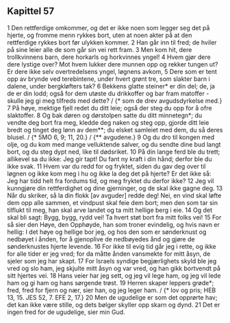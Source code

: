 ## Kapittel 57

1 Den rettferdige omkommer, og det er ikke noen som legger seg det på hjerte, og fromme menn rykkes bort, uten at noen akter på at den rettferdige rykkes bort før ulykken kommer.
2 Han går inn til fred; de hviler på sine leier alle de som går sin vei rett fram.
3 Men kom hit, dere trollkvinnens barn, dere horkarls og horkvinnes yngel!
4 Hvem gjør dere dere lystige over? Mot hvem lukker dere munnen opp og rekker tungen ut? Er dere ikke selv overtredelsens yngel, løgnens avkom,
5 Dere som er tent opp av brynde ved terebintene, under hvert grønt tre, som slakter barn i dalene, under bergkløfters tak?
6 Bekkens glatte steiner* er din del; de, ja de er din lodd; også for dem utøste du drikkoffer og bar fram matoffer - skulle jeg gi meg tilfreds med dette? / {* som de drev avgudsdyrkelse med.}
7 På høye, mektige fjell redet du ditt leie; også der steg du opp for å ofre slaktoffer.
8 Og bak døren og dørstolpen satte du ditt minnetegn*; du vendte deg bort fra meg, kledde deg naken og steg opp, gjorde ditt leie bredt og tinget deg lønn av dem**; du elsket samleiet med dem, du så deres blusel. / {* 5MO 6, 9; 11, 20.} / {** avgudene.}
9 Og du dro til kongen med olje, og du kom med mange velluktende salver, og du sendte dine bud langt bort, og du steg dypt ned, like til dødsriket.
10 På din lange ferd ble du trett; allikevel sa du ikke: Jeg gir tapt! Du fant ny kraft i din hånd; derfor ble du ikke svak.
11 Hvem var du redd for og fryktet, siden du gav deg over til løgnen og ikke kom meg i hu og ikke la deg det på hjerte? Er det ikke så: Jeg har tidd helt fra fordums tid, og meg fryktet du derfor ikke?
12 Jeg vil kunngjøre din rettferdighet og dine gjerninger, og de skal ikke gagne deg.
13 Når du skriker, så la din flokk [av avguder] redde deg! Nei, en vind skal løfte dem opp alle sammen, et vindpust skal feie dem bort; men den som tar sin tilflukt til meg, han skal arve landet og ta mitt hellige berg i eie.
14 Og det skal bli sagt: Bygg, bygg, rydd vei! Ta hvert støt bort fra mitt folks vei!
15 For så sier den Høye, den Opphøyde, han som troner evindelig, og hvis navn er hellig: I det høye og hellige bor jeg, og hos den som er sønderknust og nedbøyet i ånden, for å gjenoplive de nedbøyedes ånd og gjøre de sønderknustes hjerte levende.
16 For ikke til evig tid går jeg i rette, og ikke for alle tider er jeg vred; for da måtte ånden vansmekte for mitt åsyn, de sjeler som jeg har skapt.
17 For Israels syndige begjærlighets skyld ble jeg vred og slo ham, jeg skjulte mitt åsyn og var vred, og han gikk bortvendt på sitt hjertes vei.
18 Hans veier har jeg sett, og jeg vil lege ham, og jeg vil lede ham og gi ham og hans sørgende trøst.
19 Herren skaper leppers grøde*; fred, fred for fjern og nær, sier han, og jeg leger ham. / {* lov og pris; HEB 13, 15. JES 52, 7. EFE 2, 17.}
20 Men de ugudelige er som det opprørte hav; det kan ikke være stille, og dets bølger skyller opp skarn og dynd.
21 Det er ingen fred for de ugudelige, sier min Gud.
